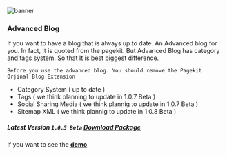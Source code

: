 ![banner](https://res.cloudinary.com/devpenguen/image/upload/v1530032356/image_km8vta.png)

### Advanced Blog

If you want to have a blog that is always up to date. An Advanced blog for you. In fact, It is quoted from the pagekit. But Advanced Blog has category and tags system. So that It is best biggest difference.

`Before you use the advanced blog. You should remove the Pagekit Orjinal Blog Extension`

- Category System ( up to date )
- Tags ( we think planning to update in 1.0.7 Beta )
- Social Sharing Media ( we think plannig to update in 1.0.7 Beta )
- Sitemap XML ( we think plannig to update in 1.0.8 Beta )

##### Latest Version `1.0.5 Beta` [Download Package](https://github.com/devpenguennet/devblog/releases/tag/1.5)

If you want to see the **[demo](http://pastheme.com/module/advanced-blog)**
